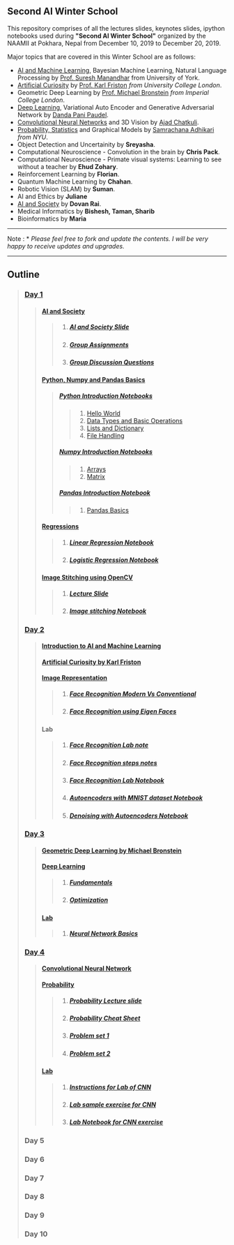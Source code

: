 <h2> Second AI Winter School </h2>
<p>This repository comprises of all the lectures slides, keynotes slides, ipython notebooks used during 
<strong>"Second AI Winter School"</strong> organized by the NAAMII at Pokhara, Nepal from December 10, 2019
 to December 20, 2019.</p>
 
Major topics that are covered in this Winter School are as follows:

* [AI and Machine Learning](Day-2/AI_ML_Intro/Suresh-AI-ML-Intro-extended.pdf), Bayesian Machine Learning, Natural Language Processing by [Prof. Suresh Manandhar](https://scholar.google.co.uk/citations?user=5iH8GVIAAAAJ) from University of York.
* [Artificial Curiosity](Day-2/KeyNotes/Artificial_curiosity_(AI)_KarlFriston.pptx) by [Prof. Karl Friston](https://en.wikipedia.org/wiki/Karl_J._Friston) _from University College London_.
* Geometric Deep Learning by [Prof. Michael Bronstein](https://www.imperial.ac.uk/people/m.bronstein) _from Imperial College London_.
* [Deep Learning](Day-3/DeepLearning), Variational Auto Encoder and Generative Adversarial Network by [Danda Pani Paudel](https://www.vision.ee.ethz.ch/en/members/detail/323/).
* [Convolutional Neural Networks](Day-4/CNN-Introduction.pptx) and 3D Vision by [Ajad Chatkuli](https://www.vision.ee.ethz.ch/en/members/detail/349/).
* [Probability, Statistics](Day-4/Probability/Probability_Statistics.pdf) and Graphical Models by [Samrachana Adhikari](https://med.nyu.edu/faculty/samrachana-adhikari) _from NYU_.
* Object Detection and Uncertainity by __Sreyasha__.
* Computational Neuroscience - Convolution in the brain by __Chris Pack__.
* Computational Neuroscience - Primate visual systems: Learning to see without a teacher by __Ehud Zohary__.
* Reinforcement Learning by __Florian__.
* Quantum Machine Learning by __Chahan__.
* Robotic Vision (SLAM) by __Suman__.
* AI and Ethics by __Juliane__ 
* [AI and Society](Day-1/AI_and_Society/AI_society_slide.pdf) by __Dovan Rai__.
* Medical Informatics by __Bishesh, Taman, Sharib__
* Bioinformatics by __Maria__
_________________________________
Note : * _Please feel free to fork and update the contents. I will be very happy to receive updates and upgrades._
__________________________________
## Outline
> ### [Day 1](Day-1)
>> #### [AI and Society](Day-1/AI_and_Society)
>>> 1. ##### [AI and Society Slide](Day-1/AI_and_Society/AI_society_slide.pdf) 
>>> 2. ##### [Group Assignments](Day-1/AI_and_Society/Group_assignments.xlsx)
>>> 3. ##### [Group Discussion Questions](Day-1/AI_and_Society/Group_questions)
>> #### [Python, Numpy and Pandas Basics](Day-1/PythonNumpyPandas)
>>> ##### [Python Introduction Notebooks](Day-1/PythonNumpyPandas/Python_Intro)
>>>> 1. [Hello World](Day-1/PythonNumpyPandas/Python_Intro/Hello_Pokhara.ipynb)
>>>> 2. [Data Types and Basic Operations](Day-1/PythonNumpyPandas/Python_Intro/DataTypes_Operators.ipynb)
>>>> 3. [Lists and Dictionary](Day-1/PythonNumpyPandas/Python_Intro/Lists.ipynb)
>>>> 4. [File Handling](Day-1/PythonNumpyPandas/Python_Intro/File_Handling.ipynb)
>>> ##### [Numpy Introduction Notebooks](Day-1/PythonNumpyPandas/Numpy_Intro)
>>>> 1. [Arrays](Day-1/PythonNumpyPandas/Numpy_Intro/Arrays.ipynb)
>>>> 2. [Matrix](Day-1/PythonNumpyPandas/Numpy_Intro/Matrix.ipynb)
>>> ##### [Pandas Introduction Notebook](Day-1/PythonNumpyPandas/Pandas_Intro)
>>>> 1. [Pandas Basics](Day-1/PythonNumpyPandas/Pandas_Intro/Pandas_Intro.ipynb)
>> #### [Regressions](Day-1/Regressions)
>>> 1. ##### [Linear Regression Notebook](Day-1/Regressions/Lab_on_Linear_Regression.ipynb)
>>> 2. ##### [Logistic Regression Notebook](Day-1/Regressions/Lab_on_Logistic_Regression.ipynb)
>> #### [Image Stitching using OpenCV](Day-1/Image_stitching)
>>> 1. ##### [Lecture Slide](Day-1/Image_stitching/Intro_to_CV_Python.pptx)
>>> 2. ##### [Image stitching Notebook](Day-1/Image_stitching/ImageStitching.ipynb)
> ### [Day 2](Day-2)
>> #### [Introduction to AI and Machine Learning](Day-2/AI_ML_Intro/Suresh-AI-ML-Intro-extended.pdf)
>> #### [Artificial Curiosity by Karl Friston](Day-2/KeyNotes/Artificial_curiosity_(AI)_KarlFriston.pptx)
>> #### [Image Representation](Day-2/Image_representation)
>>> 1. ##### [Face Recognition Modern Vs Conventional](Day-2/Image_representation/Face_Recognition_Modern_vs_Conventional.pdf)
>>> 2. ##### [Face Recognition using Eigen Faces](Day-2/Image_representation/Face_Recognition_Using_Eigenfaces.pdf)
>> #### Lab
>>> 1. ##### [Face Recognition Lab note](Day-2/Image_representation/Lab_Eigenfaces_notes.pdf)
>>> 2. ##### [Face Recognition steps notes](Day-2/Image_representation/steps_for_face_recognition.pdf)
>>> 3. ##### [Face Recognition Lab Notebook](Day-2/Image_representation/Face_Recognition_Lab_Session.ipynb)
>>> 4. ##### [Autoencoders with MNIST dataset Notebook](Day-2/AI_ML_Intro/Autoencoders_with_MNIST_dataset.ipynb)
>>> 5. ##### [Denoising with Autoencoders Notebook](Day-2/AI_ML_Intro/Denoising_with_autoencoders.ipynb)
> ### [Day 3](Day-3)
>> #### [Geometric Deep Learning by Michael Bronstein](Day-3/)
>> #### [Deep Learning](Day-3/DeepLearning)
>>> 1. ##### [Fundamentals](Day-3/DeepLearning/Deep_Learning_Fundamentals.pdf)
>>> 2. ##### [Optimization](Day-3/DeepLearning/Optimization_General.pdf)
>> #### [Lab](Day-3/Tutorial)
>>> 1. ##### [Neural Network Basics](Day-3/Tutorial/Intro_to_pytorch.ipynb)
> ### [Day 4](Day-4)
>> #### [Convolutional Neural Network](Day-4/CNN-Introduction.pptx)
>> #### [Probability](Day-4/Probability)
>>> 1. ##### [Probability Lecture slide](Day-4/Probability/Probability_Statistics.pdf)
>>> 2. ##### [Probability Cheat Sheet](Day-4/Probability/probability_cheat_sheet.pdf)
>>> 3. ##### [Problem set 1](Day-4/Probability/ProblemSet1.docx)
>>> 4. ##### [Problem set 2](Day-4/Probability/ProblemSet2.doc)
>> #### [Lab](Day-4/Lab_CNN)
>>> 1. ##### [Instructions for Lab of CNN](Day-4/Lab_CNN/Instructions_CNN.docx)
>>> 2. ##### [Lab sample exercise for CNN](Day-4/Lab_CNN/CNN_classification_exercise.py)
>>> 3. ##### [Lab Notebook for CNN exercise](Day-4/Lab_CNN/Day4_CNN.ipynb)
> ### Day 5
> ### Day 6
> ### Day 7
> ### Day 8
> ### Day 9
> ### Day 10